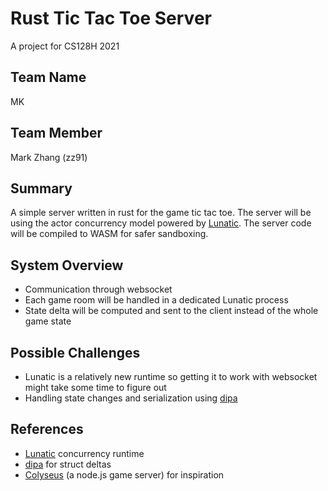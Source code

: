 # Rust Tic Tac Toe Server

A project for CS128H 2021

## Team Name

MK

## Team Member

Mark Zhang (zz91)

## Summary

A simple server written in rust for the game tic tac toe. The server will be using the actor concurrency model powered by [Lunatic](https://github.com/lunatic-solutions/lunatic). The server code will be compiled to WASM for safer sandboxing.

## System Overview

- Communication through websocket
- Each game room will be handled in a dedicated Lunatic process
- State delta will be computed and sent to the client instead of the whole game state

## Possible Challenges

- Lunatic is a relatively new runtime so getting it to work with websocket might take some time to figure out
- Handling state changes and serialization using [dipa](https://github.com/chinedufn/dipa)

## References

- [Lunatic](https://github.com/lunatic-solutions/lunatic) concurrency runtime
- [dipa](https://github.com/chinedufn/dipa) for struct deltas
- [Colyseus](https://github.com/colyseus/colyseus) (a node.js game server) for inspiration
